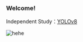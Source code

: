### Welcome!

<!--
**24613/24613** is a ✨ _special_ ✨ repository because its `README.md` (this file) appears on your GitHub profile.

Here are some ideas to get you started:

- 🔭 I’m currently working on ...
- 🌱 I’m currently learning ...
- 👯 I’m looking to collaborate on ...
- 🤔 I’m looking for help with ...
- 💬 Ask me about ...
- 📫 How to reach me: ...
- 😄 Pronouns: ...
- ⚡ Fun fact: ...
-->
Independent Study：[YOLOv8](https://github.com/24613/YOLOv8)<br>

![hehe]([https://www.google.com/url?sa=i&url=https%3A%2F%2Fwww.cartoonbrew.com%2Finterviews%2Fthe-amazing-digital-circus-creator-gooseworx-on-developing-the-internets-hottest-animated-pilot-234217.html&psig=AOvVaw2KYGjlxG1APCrZM-mLSqxr&ust=1704919938202000&source=images&cd=vfe&opi=89978449&ved=0CBEQjRxqFwoTCPDoheqX0YMDFQAAAAAdAAAAABAD](https://www.cartoonbrew.com/wp-content/uploads/2023/10/amazing_digital_circus.jpg)https://www.cartoonbrew.com/wp-content/uploads/2023/10/amazing_digital_circus.jpg)

